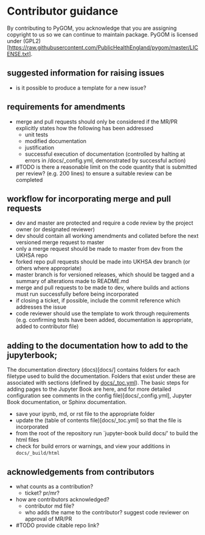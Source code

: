 # Contributor guidance 

By contributing to PyGOM, you acknowledge that you are assigning copyright to us so we can continue to maintain package. PyGOM is licensed under (GPL2)[https://raw.githubusercontent.com/PublicHealthEngland/pygom/master/LICENSE.txt].

## suggested information for raising issues
- is it possible to produce a template for a new issue?

## requirements for amendments 
- merge and pull requests should only be considered if the MR/PR explicitly states how the following has been addressed
    - unit tests
    - modified documentation
    - justification
    - successful execution of documentation (controlled by halting at errors in /docs/_config.yml, demonstrated by successful action)
- #TODO is there a reasonable limit on the code quantity that is submitted per review? (e.g. 200 lines) to ensure a suitable review can be completed

## workflow for incorporating merge and pull requests
- dev and master are protected and require a code review by the project owner (or designated reviewer)
- dev should contain all working amendments and collated before the next versioned merge request to master
- only a merge request should be made to master from dev from the UKHSA repo
- forked repo pull requests should be made into UKHSA dev branch (or others where appropriate)
- master branch is for versioned releases, which should be tagged and a summary of alterations made to README.md
- merge and pull requests to be made to dev, where builds and actions must run successfully before being incorporated
- if closing a ticket, if possible, include the commit reference which addresses the issue
- code reviewer should use the template to work through requirements (e.g. confirming tests have been added, documentation is appropriate, added to contributor file)

## adding to the documentation how to add to the jupyterbook;
The documentation directory (docs)[docs/] contains folders for each filetype used to build the documentation. Folders that exist under these are associated with sections (defined by [docs/_toc.yml]()). The basic steps for adding pages to the Jupyter Book are here, and for more detailed configuration see comments in the config file)[docs/_config.yml], Jupyter Book documentation, or Sphinx documentation.
- save your ipynb, md, or rst file to the appropriate folder
- update the (table of contents file)[docs/_toc.yml] so that the file is incorporated 
- from the root of the repository run `jupyter-book build docs/' to build the html files
- check for build errors or warnings, and view your additions in `docs/_build/html`

## acknowledgements from contributors
- what counts as a contribution?
    - ticket? pr/mr?
- how are contributors acknowledged?
    - contributor md file?
    - who adds the name to the contributor? suggest code reviewer on approval of MR/PR
- #TODO provide citable repo link?